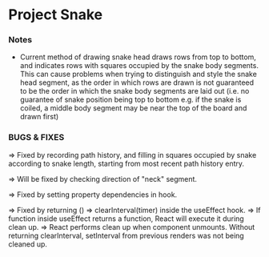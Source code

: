 # Project Snake

### Notes

- Current method of drawing snake head draws rows from top to bottom, and indicates rows with squares occupied by the snake body segments.
This can cause problems when trying to distinguish and style the snake head segment, as the order in which rows are drawn is not guaranteed to be the order in which the snake body segments are laid out (i.e. no guarantee of snake position being top to bottom e.g. if the snake is coiled, a middle body segment may be near the top of the board and drawn first)

### BUGS & FIXES

<!-- - Move snake function:
At the moment, every segment of the snake is moved in the direction set by controls. This is not problematic if only the head exists. However, when the snake body segment makes turns, then the segments must travel through the path history of the head. -->
=> Fixed by recording path history, and filling in squares occupied by snake according to snake length, starting from most recent path history entry.

<!-- - Potential bypassing of movement functions: currently movement in directions the head came from is not allowed (i.e. if going upwards, cannot suddenly reverse direction and go down). However, if controls are applied such that in the aforementioned case, the direction is set to left, or right, before going down, then the snake can reverse course within 1 tick. Additional checks are required. -->
=> Will be fixed by checking direction of "neck" segment.

<!-- - In Clock.jsx, inProgress variable is stale before component updates with intervalRef (stale variable can be seen by toggling state from "Play" to "Pause", the inProgress variable will be logged as true before component re-renders to false). Unsure if it will impact other parts of the app as of yet. -->
=> Fixed by setting property dependencies in hook.

<!-- - When repeatedly playing and pausing, it appears that sometimes MOVE_SNAKE is dispatched multiple times (i.e. twice when it should be once). This results in the snake moving at double the speed. Perhaps related to mismanagement of state, or reading stale state. TO RECREATE BUG, CLICK PAUSE THEN PLAY QUICKLY. Then the Clock's dispatches will not be proper. -->
=> Fixed by returning () => clearInterval(timer) inside the useEffect hook.
=> If function inside useEffect returns a function, React will execute it during clean up.
=> React performs clean up when component unmounts. Without returning clearInterval, setInterval from previous renders was not being cleaned up.
